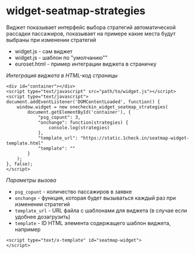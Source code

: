 # widget-seatmap-strategies
Виджет показывает интерфейс выбора стратегий автоматической рассадки пассажиров,
показывает на примере какие места будут выбраны при изменении стратегий

- widget.js - сам виджет
- widget.js - шаблон по "умолчанию""
- euroset.html - пример интеграции виджета в страничку

*Интеграция виджета в HTML-код страницы*

```
<div id="container"></div>
<script type="text/javascript" src="path/to/widget.js"></script>
<script type="text/javascript">
document.addEventListener('DOMContentLoaded', function() {
    window.widget = new onecheckin_widget_seatmap_strategies(
        document.getElementById('container'), {
            "psg_copunt": 3,
            "onchange": function(strategies) {
                console.log(strategies)
            },
            "template_url": "https://static.1check.in/seatmap-widget-template.html"
            "template": ""
        }
    );
}, false);
</script>
```


*Параметры вызова*

- `psg_copunt` - количество пассажиров в заявке
- `onchange` - функция, которая будет вызываться каждый раз при изменении
стратегий
- `template_url` - URL файла с шаблонами для виджета (в случае если удобнее
дозагрузить)
- `template` - ID HTML элемента содержащего шаблон виджета, например

```
<script type="text/x-template" id="seatmap-widget">
</script>
```

